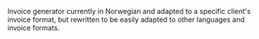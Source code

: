 Invoice generator currently in Norwegian and adapted to a specific client's invoice format, but rewritten to be easily adapted to other languages and invoice formats.
